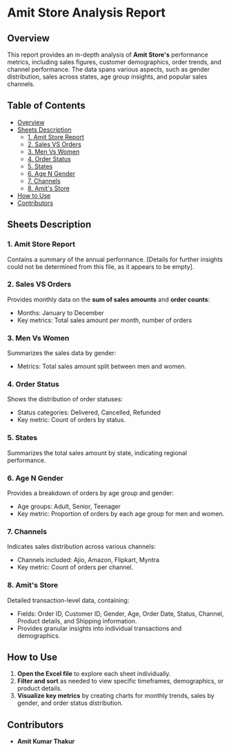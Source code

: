 
# Amit Store Analysis Report

## Overview
This report provides an in-depth analysis of **Amit Store's** performance metrics, including sales figures, customer demographics, order trends, and channel performance. The data spans various aspects, such as gender distribution, sales across states, age group insights, and popular sales channels.

## Table of Contents
- [Overview](#overview)
- [Sheets Description](#sheets-description)
  - [1. Amit Store Report](#1-amit-store-report)
  - [2. Sales VS Orders](#2-sales-vs-orders)
  - [3. Men Vs Women](#3-men-vs-women)
  - [4. Order Status](#4-order-status)
  - [5. States](#5-states)
  - [6. Age N Gender](#6-age-n-gender)
  - [7. Channels](#7-channels)
  - [8. Amit's Store](#8-amits-store)
- [How to Use](#how-to-use)
- [Contributors](#contributors)

## Sheets Description

### 1. Amit Store Report
Contains a summary of the annual performance. [Details for further insights could not be determined from this file, as it appears to be empty].

### 2. Sales VS Orders
Provides monthly data on the **sum of sales amounts** and **order counts**:
- Months: January to December
- Key metrics: Total sales amount per month, number of orders

### 3. Men Vs Women
Summarizes the sales data by gender:
- Metrics: Total sales amount split between men and women.

### 4. Order Status
Shows the distribution of order statuses:
- Status categories: Delivered, Cancelled, Refunded
- Key metric: Count of orders by status.

### 5. States
Summarizes the total sales amount by state, indicating regional performance.

### 6. Age N Gender
Provides a breakdown of orders by age group and gender:
- Age groups: Adult, Senior, Teenager
- Key metric: Proportion of orders by each age group for men and women.

### 7. Channels
Indicates sales distribution across various channels:
- Channels included: Ajio, Amazon, Flipkart, Myntra
- Key metric: Count of orders per channel.

### 8. Amit's Store
Detailed transaction-level data, containing:
- Fields: Order ID, Customer ID, Gender, Age, Order Date, Status, Channel, Product details, and Shipping information.
- Provides granular insights into individual transactions and demographics.

## How to Use
1. **Open the Excel file** to explore each sheet individually.
2. **Filter and sort** as needed to view specific timeframes, demographics, or product details.
3. **Visualize key metrics** by creating charts for monthly trends, sales by gender, and order status distribution.

## Contributors
- **Amit Kumar Thakur**
